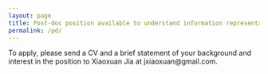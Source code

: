 ```yaml
---
layout: page
title: Post-doc position available to understand information representation and transfer in the mouse brain
permalink: /pd/
---
```


<!--
<p> The XX Lab is seeking applications for a position as a post-doctoral scientist. The scientist will work on data analysis and modeling in order to advance our large-scale electrophysiology technologies and our understanding of distributed computation across the brain. 

<p>The successful candidate is expected to have a Ph.D. in neuroscience or in relevant quantitative fields such as physics, computer science, statistics, or mathematics, and is expected to have a strong background and interest in data analysis methods in neuroscience, including such approaches as signal processing, linear algebra, and dynamical systems.

<p>We are located in Beijing, China

-->

<p>To apply, please send a CV and a brief statement of your background and interest in the position to Xiaoxuan Jia at jxiaoxuan@gmail.com. 



